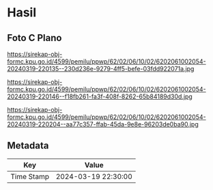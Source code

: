 # Hasil

## Foto C Plano

https://sirekap-obj-formc.kpu.go.id/4599/pemilu/ppwp/62/02/06/10/02/6202061002054-20240319-220135--230d236e-9279-4ff5-befe-03fdd922071a.jpg

https://sirekap-obj-formc.kpu.go.id/4599/pemilu/ppwp/62/02/06/10/02/6202061002054-20240319-220146--f18fb261-fa3f-408f-8262-65b84189d30d.jpg

https://sirekap-obj-formc.kpu.go.id/4599/pemilu/ppwp/62/02/06/10/02/6202061002054-20240319-220204--aa77c357-ffab-45da-9e8e-96203de0ba90.jpg


## Metadata

| Key        | Value               |
| ---------- | ------------------- |
| Time Stamp | 2024-03-19 22:30:00 |



